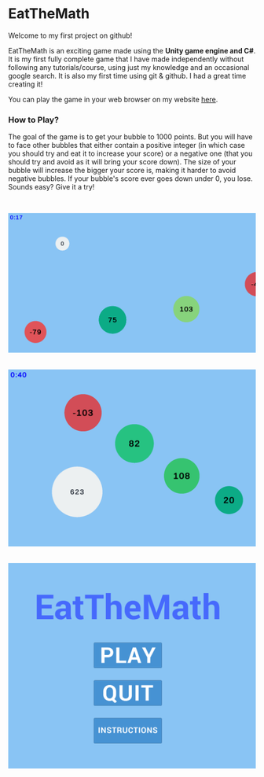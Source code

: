 # EatTheMath
Welcome to my first project on github!

EatTheMath is an exciting game made using the **Unity game engine and C#**. It is my first fully complete game that I have made independently without following any tutorials/course, using just my knowledge and an occasional google search. It is also my first time using git & github. I had a great time creating it!

You can play the game in your web browser on my website [here](https://oktarian.itch.io/eat-the-math).

### **How to Play?**
The goal of the game is to get your bubble to 1000 points. But you will have to face other bubbles that either contain a positive integer (in which case you should try and eat it to increase your score) or a negative one (that you should try and avoid as it will bring your score down). The size of your bubble will increase the bigger your score is, making it harder to avoid negative bubbles. If your bubble's score ever goes down under 0, you lose. Sounds easy? Give it a try!

&nbsp;

![](Screenshots/Screenshot_1.png)

&nbsp;
![](Screenshots/Screenshot_2.png)

&nbsp;
![](Screenshots/Screenshot_3.png)
